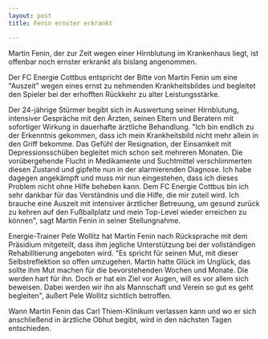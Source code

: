 ```yaml
---
layout: post
title: Fenin ernster erkrankt

---
```


Martin Fenin, der zur Zeit wegen einer Hirnblutung im Krankenhaus liegt, ist offenbar noch ernster erkrankt als bislang angenommen. 

Der FC Energie Cottbus entspricht der Bitte von Martin Fenin um eine "Auszeit" wegen eines ernst zu nehmenden Krankheitsbildes und begleitet den Spieler bei der erhofften Rückkehr zu alter Leistungsstärke.  
  
Der 24-jährige Stürmer begibt sich in Auswertung seiner Hirnblutung, intensiver Gespräche mit den Ärzten, seinen Eltern und Beratern mit sofortiger Wirkung in dauerhafte ärztliche Behandlung. "Ich bin endlich zu der Erkenntnis gekommen, dass ich mein Krankheitsbild nicht mehr allein in den Griff bekomme. Das Gefühl der Resignation, der Einsamkeit mit Depressionsschüben begleitet mich schon seit mehreren Monaten. Die vorübergehende Flucht in Medikamente und Suchtmittel verschlimmerten diesen Zustand und gipfelte nun in der alarmierenden Diagnose. Ich habe dagegen angekämpft und muss mir nun eingestehen, dass ich dieses Problem nicht ohne Hilfe beheben kann. Dem FC Energie Cottbus bin ich sehr dankbar für das Verständnis und die Hilfe, die mir zuteil wird. Ich brauche eine Auszeit mit intensiver ärztlicher Betreuung, um gesund zurück zu kehren auf den Fußballplatz und mein Top-Level wieder erreichen zu können", sagt Martin Fenin in seiner Stellungnahme.  
  
Energie-Trainer Pele Wollitz hat Martin Fenin nach Rücksprache mit dem Präsidium mitgeteilt, dass ihm jegliche Unterstützung bei der vollständigen Rehabilitierung angeboten wird. "Es spricht für seinen Mut, mit dieser Selbstreflektion so offen umzugehen. Martin hatte Glück im Unglück, das sollte ihm Mut machen für die bevorstehenden Wochen und Monate. Die werden hart für ihn. Doch er hat ein Ziel vor Augen, will es vor allem sich beweisen. Dabei werden wir ihn als Mannschaft und Verein so gut es geht begleiten", äußert Pele Wollitz sichtlich betroffen.  
  
Wann Martin Fenin das Carl Thiem-Klinikum verlassen kann und wo er sich anschließend in ärztliche Obhut begibt, wird in den nächsten Tagen entschieden.
